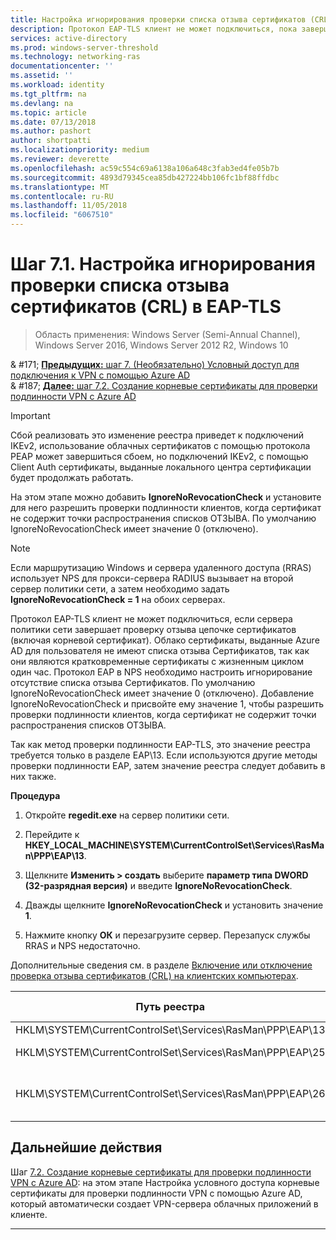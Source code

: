 ```yaml
---
title: Настройка игнорирования проверки списка отзыва сертификатов (CRL) в EAP-TLS
description: Протокол EAP-TLS клиент не может подключиться, пока завершает проверку отзыва цепочку сертификатов (включая корневой сертификат) клиента и позволяет убедиться, что отозванных сертификатов сервера политики сети.
services: active-directory
ms.prod: windows-server-threshold
ms.technology: networking-ras
documentationcenter: ''
ms.assetid: ''
ms.workload: identity
ms.tgt_pltfrm: na
ms.devlang: na
ms.topic: article
ms.date: 07/13/2018
ms.author: pashort
author: shortpatti
ms.localizationpriority: medium
ms.reviewer: deverette
ms.openlocfilehash: ac59c554c69a6138a106a648c3fab3ed4fe05b7b
ms.sourcegitcommit: 4893d79345cea85db427224bb106fc1bf88ffdbc
ms.translationtype: MT
ms.contentlocale: ru-RU
ms.lasthandoff: 11/05/2018
ms.locfileid: "6067510"
---
```

# Шаг 7.1. Настройка игнорирования проверки списка отзыва сертификатов (CRL) в EAP-TLS

>Область применения: Windows Server (Semi-Annual Channel), Windows Server 2016, Windows Server 2012 R2, Windows 10

& #171;  [ **Предыдущих:** шаг 7. (Необязательно) Условный доступ для подключения к VPN с помощью Azure AD](ad-ca-vpn-connectivity-windows10.md)<br>
& #187; [ **Далее:** шаг 7.2. Создание корневые сертификаты для проверки подлинности VPN с Azure AD](vpn-create-root-cert-for-vpn-auth-azure-ad.md)

>[!IMPORTANT]
>Сбой реализовать это изменение реестра приведет к подключений IKEv2, использование облачных сертификатов с помощью протокола PEAP может завершиться сбоем, но подключений IKEv2, с помощью Client Auth сертификаты, выданные локального центра сертификации будет продолжать работать.

На этом этапе можно добавить **IgnoreNoRevocationCheck** и установите для него разрешить проверки подлинности клиентов, когда сертификат не содержит точки распространения списков ОТЗЫВА. По умолчанию IgnoreNoRevocationCheck имеет значение 0 (отключено).

>[!NOTE]
>Если маршрутизацию Windows и сервера удаленного доступа (RRAS) использует NPS для прокси-сервера RADIUS вызывает на второй сервер политики сети, а затем необходимо задать **IgnoreNoRevocationCheck = 1** на обоих серверах.

Протокол EAP-TLS клиент не может подключиться, если сервера политики сети завершает проверку отзыва цепочке сертификатов (включая корневой сертификат). Облако сертификаты, выданные Azure AD для пользователя не имеют списка отзыва Сертификатов, так как они являются кратковременные сертификаты с жизненным циклом один час. Протокол EAP в NPS необходимо настроить игнорирование отсутствие списка отзыва Сертификатов. По умолчанию IgnoreNoRevocationCheck имеет значение 0 (отключено). Добавление IgnoreNoRevocationCheck и присвойте ему значение 1, чтобы разрешить проверки подлинности клиентов, когда сертификат не содержит точки распространения списков ОТЗЫВА. 

Так как метод проверки подлинности EAP-TLS, это значение реестра требуется только в разделе EAP\13. Если используются другие методы проверки подлинности EAP, затем значение реестра следует добавить в них также. 

**Процедура**

1. Откройте **regedit.exe** на сервер политики сети.

2. Перейдите к **HKEY_LOCAL_MACHINE\SYSTEM\CurrentControlSet\Services\RasMan\PPP\EAP\13**.

3. Щелкните **Изменить > создать** выберите **параметр типа DWORD (32-разрядная версия)** и введите **IgnoreNoRevocationCheck**.

4. Дважды щелкните **IgnoreNoRevocationCheck** и установить значение **1**.

5. Нажмите кнопку **ОК** и перезагрузите сервер. Перезапуск службы RRAS и NPS недостаточно.

Дополнительные сведения см. в разделе [Включение или отключение проверка отзыва сертификатов (CRL) на клиентских компьютерах](https://technet.microsoft.com/library/bb680540.aspx).


|Путь реестра  |Расширение EAP  |
|---------|---------|
|HKLM\SYSTEM\CurrentControlSet\Services\RasMan\PPP\EAP\13     |EAP-TLS         |
|HKLM\SYSTEM\CurrentControlSet\Services\RasMan\PPP\EAP\25     |ПРОТОКОЛ PEAP         |
|HKLM\SYSTEM\CurrentControlSet\Services\RasMan\PPP\EAP\26     |Протокол EAP-MSCHAP версии 2         |

## Дальнейшие действия

Шаг [7.2. Создание корневые сертификаты для проверки подлинности VPN с Azure AD](vpn-create-root-cert-for-vpn-auth-azure-ad.md): на этом этапе Настройка условного доступа корневые сертификаты для проверки подлинности VPN с помощью Azure AD, который автоматически создает VPN-сервера облачных приложений в клиенте. 

---